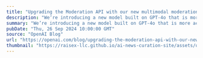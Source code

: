 ```yaml
---
title: "Upgrading the Moderation API with our new multimodal moderation model"
description: "We’re introducing a new model built on GPT-4o that is more accurate at detecting harmful text and images, enabling developers to build more robust moderation systems."
summary: "We’re introducing a new model built on GPT-4o that is more accurate at detecting harmful text and images, enabling developers to build more robust moderation systems."
pubDate: "Thu, 26 Sep 2024 10:00:00 GMT"
source: "OpenAI Blog"
url: "https://openai.com/blog/upgrading-the-moderation-api-with-our-new-multimodal-moderation-model"
thumbnail: "https://raisex-llc.github.io/ai-news-curation-site/assets/openai_logo.png"
---
```


